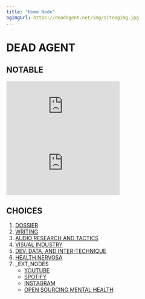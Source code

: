 ```yaml
---
title: "Home Node"
ogImgUrl: https://deadagent.net/img/siteOgImg.jpg
...
```


# DEAD AGENT

## NOTABLE

<div class="grid">
<iframe class="grid-block" src="https://www.youtube.com/embed/PT_zlGzgp98" title="YouTube video player" frameborder="0" allow="accelerometer; autoplay; clipboard-write; encrypted-media; gyroscope; picture-in-picture" allowfullscreen></iframe>
<iframe class="grid-block" src="https://www.youtube.com/embed/tY9EsBZFcZw" title="YouTube video player" frameborder="0" allow="accelerometer; autoplay; clipboard-write; encrypted-media; gyroscope; picture-in-picture" allowfullscreen></iframe>
</div>

## CHOICES

1. [DOSSIER](./dossier.html)
1. [WRITING](./writing)
1. [AUDIO RESEARCH AND TACTICS](https://deadagent.bandcamp.com)
1. [VISUAL INDUSTRY](https://www.youtube.com/playlist?list=PLJQjYetjddRge08z6megxedanUR-_dQeZ)
1. [DEV, DATA, AND INTER-TECHNIQUE](https://twitter.com/funkatron)
1. [HEALTH NERVOSA](https://osmihelp.org/)
1. _EXT_NODES
	* [YOUTUBE](https://www.youtube.com/channel/UCd1sOEY43dIvmATWIASGEcg)
	* [SPOTIFY](https://open.spotify.com/artist/7KcgwR9j7FiV5xCmtejOKv?si=6IQLZQCaTZemetI5Qo3nRg)
	* [INSTAGRAM](https://www.instagram.com/dead.agent)
	* [OPEN SOURCING MENTAL HEALTH](https://osmhhelp.org)

